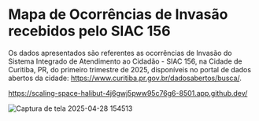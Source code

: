 # Mapa de Ocorrências de Invasão recebidos pelo SIAC 156

Os dados apresentados são referentes as ocorrências de Invasão do Sistema Integrado de Atendimento ao Cidadão - SIAC 156, na Cidade de Curitiba, PR, do primeiro trimestre de 2025, disponíveis no portal de dados abertos da cidade: https://www.curitiba.pr.gov.br/dadosabertos/busca/.

https://scaling-space-halibut-4j6gwj5pww95c76g6-8501.app.github.dev/


![Captura de tela 2025-04-28 154513](https://github.com/user-attachments/assets/cc56205b-3d7e-45af-a222-f483036e62c0)<center>
